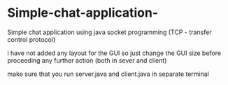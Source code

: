 # Simple-chat-application-
Simple chat application using java socket programming (TCP - transfer control protocol)

i have not added any layout for the GUI
so just change the GUI size before proceeding any further action (both in sever and client)

make sure that you run server.java and client.java in separate terminal

